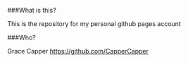 ###What is this?

This is the repository for my personal github pages account

###Who?

Grace Capper 
https://github.com/CapperCapper
